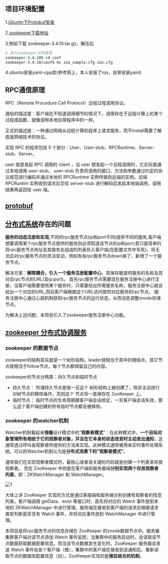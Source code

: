 
## 项目环境配置

1.[Ubuntn下Protobuf安装](https://blog.csdn.net/weixin_45312249/article/details/129186819)

2.[zookeeper下载地址](https://zookeeper.apache.org/releases.html)

3.例如下载 zookeeper-3.4.10.tar.gz，解压后

```bash
# 进入zookeeper文件路径
zookeeper-3.4.10$ cd conf
zookeeper-3.4.10/conf$ mv zoo_sample.cfg zoo.cfg
```

4.ubuntu安装yaml-cpp库(参考网上，本人安装了ros，自带安装yaml)

## RPC通信原理

RPC（Remote Procedure Call Protocol）远程过程调用协议。

通俗的描述是：客户端在不知道调用细节的情况下，调用存在于远程计算上的某个过程或函数，就像调用本地应用程序中的一样。

正式的描述是：一种通过网络从远程计算机程序上请求服务，而不install需要了解底层网络技术的协议。

实现 RPC 的程序包括 5 个部分：User、User-stub、RPCRuntime、Server-stub、Server。

user 就是发起 RPC 调用的 client ，当 user 想发起一个远程调用时，它实际是通过本地调用 user-stub。 user-stub 负责将调用的接口、方法和参数通过约定的协议规范进行编码并通过本地的 RPCRuntime 实例传输到远端的实例。远端 RPCRuntim 实例收到请求后交给 server-stub 进行解码后发起本地端调用，调用结果再返回给 user 端。


## [protobuf](https://developer.baidu.com/article/detail.html?id=2864926)

## [分布式系统](https://cloud.tencent.com/developer/article/1860632)存在的问题

**服务的动态注册和实现**,不同的rpc服务节点(ip和port不同)提供不同的服务,客户端想要调用某个rpc服务节点提供的服务则必须知道该节点的ip和port;若只是简单的将rpc服务节点地址及其服务名组成的列表存入客户端(在配置文件中写死)，将无法应对rpc服务节点的灵活变动，例如有些rpc服务节点down掉了、新增了一个服务节点。

解决方案：**解除耦合，引入一个服务注册配置中心**，其保存能提供服务的名称及其对应rpc节点的URL(及ip:port)。
首先rpc服务节点需要现在服务注册中心进行注册，当客户端需要使用某个服务时，只需要给出所需服务名称，服务注册中心就会给出一个对应的URL,而后客户端根据这个URL访问提供对应服务的rpc节点。
服务注册中心通过心跳机制获知rpc服务节点的运行状态，从而动态调整znode存储节点。

为解决上述问题，本项目引入了zookeeper服务注册中心功能。

## [zookeeper 分布式协调服务](https://www.cnblogs.com/xinyonghu/p/11031729.html) 


### zookeeper 的数据节点

zookeeper的结构其实就是一个树形结构，leader就相当于其中的根结点，其它节点就相当于follow节点，每个节点都保留自己的内容。

zookeeper的节点分两类：持久节点和临时节点
+ 持久节点：
所谓持久节点是指一旦这个 树形结构上被创建了，除非主动进行对树节点的移除操作，否则这个 节点将一直保存在 ZooKeeper 上。
+ 临时节点：
临时节点的生命周期跟客户端会话绑定，一旦客户端会话失效，那么这个客户端创建的所有临时节点都会被移除。

### zookeeper 的watcher机制

Watcher机制看起来**很像**设计模式中的“**观察者模式**”：在此种模式中，**一个目标对象管理所有相依于它的观察者对象，并且在它本身的状态改变时主动发出通知**。这通常透过呼叫各观察者所提供的方法来实现。此种模式通常被用来实时事件处理系统。可以将Watcher机制认为是**分布式场景下的“观察者模式”**。

通常我们在实现观察者模式时，最核心或者说关键的代码就是创建一个列表来存放观察者。
而在 ZooKeeper 中则是在客户端和服务器端**分别实现两个存放观察者列表**，即：ZKWatchManager 和 WatchManager。

![1](./1.png)


大体上讲 ZooKeeper 实现的方式是通过客服端和服务端分别创建有观察者的信息列表。客户端调用 getData、exist 等接口时，首先将对应的 Watch 事件放到本地的 ZKWatchManager 中进行管理。服务端在接收到客户端的请求后根据请求类型判断是否含有 Watch 事件，并将对应事件放到 WatchManager 中进行管理。


本项目是将rpc服务节点的信息存储在 ZooKeeper 的znode数据节点中。服务器集群客户端对该节点添加 Watch 事件监控，当集群中的服务启动时，会读取该节点数据获取数据配置信息。而当该节点数据发生变化时，ZooKeeper 服务器会发送 Watch 事件给各个客户端（推），集群中的客户端在接收到该通知后，重新读取节点的数据库配置信息（拉）。ZooKeeper实现的是**推拉结合的机制**。
